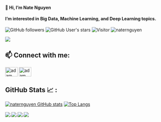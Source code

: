 #### 👋 Hi, I’m Nate Nguyen
#### I’m interested in Big Data, Machine Learning, and Deep Learning topics.

![GitHub followers](https://img.shields.io/github/followers/naternguyen?style=social) ![GitHub User's stars](https://img.shields.io/github/stars/naternguyen?style=social) ![Visitor](https://visitor-badge.laobi.icu/badge?page_id=naternguyen.repoName) <img src="https://komarev.com/ghpvc/?username=naternguyen" alt="naternguyen" />

<a href="https://www.youtube.com/watch?v=dQw4w9WgXcQ"><img src="https://user-images.githubusercontent.com/73097560/115834477-dbab4500-a447-11eb-908a-139a6edaec5c.gif"></a>

## 📫 Connect with me: 
<p align="left">
  <a href="https://www.linkedin.com/in/nate-nguyen/" target="blank"><img align="center"
      src="https://raw.githubusercontent.com/rahuldkjain/github-profile-readme-generator/master/src/images/icons/Social/linked-in-alt.svg"
      alt="adam pithewan" height="30" width="40" /></a>
  <a href="https://www.facebook.com/nater.nguyen/" target="blank"><img align="center"
      src="https://raw.githubusercontent.com/rahuldkjain/github-profile-readme-generator/master/src/images/icons/Social/facebook.svg"
      alt="adam pithen wala" height="30" width="40" /></a>
</p>

## GitHub Stats 📈 :

<be>

[![naternguyen GitHub stats](https://github-readme-stats.vercel.app/api?username=naternguyen&theme=algolia)](https://github.com/naternguyen/github-readme-stats) [![Top Langs](https://github-readme-stats.vercel.app/api/top-langs/?username=naternguyen&theme=algolia)](https://github.com/naternguyen/github-readme-stats)

<be>

<a href="https://github.com/naternguyen/RTFER">
  <!-- Change the `github-readme-stats.anuraghazra1.vercel.app` to `github-readme-stats.vercel.app`  -->
  <img align="center" src="https://github-readme-stats.anuraghazra1.vercel.app/api/pin/?username=naternguyen&repo=RTFER&theme=gruvbox" />
</a>  

<a href="https://github.com/naternguyen/Unet-Segmentation">
  <!-- Change the `github-readme-stats.anuraghazra1.vercel.app` to `github-readme-stats.vercel.app`  -->
  <img align="center" src="https://github-readme-stats.anuraghazra1.vercel.app/api/pin/?username=naternguyen&repo=Unet-Segmentation&theme=radical" />
</a>

<a href="https://github.com/naternguyen/ai_math_tutor">
  <!-- Change the `github-readme-stats.anuraghazra1.vercel.app` to `github-readme-stats.vercel.app`  -->
  <img align="center" src="https://github-readme-stats.anuraghazra1.vercel.app/api/pin/?username=naternguyen&repo=ai_math_tutor&theme=merko" />
</a>   
<a href="https://github.com/naternguyen/natequeen.github.io">
  <!-- Change the `github-readme-stats.anuraghazra1.vercel.app` to `github-readme-stats.vercel.app`  -->
  <img align="center" src="https://github-readme-stats.anuraghazra1.vercel.app/api/pin/?username=naternguyen&repo=natequeen.github.io&theme=cobalt" />
</a>



<!---
naternguyen/naternguyen is a ✨ special ✨ repository because its `README.md` (this file) appears on your GitHub profile.
You can click the Preview link to take a look at your changes.
--->
